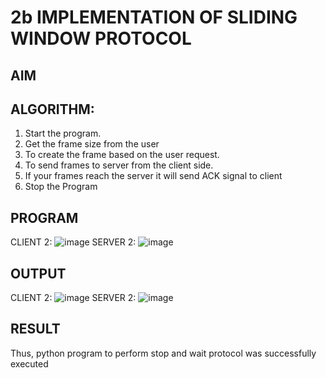 # 2b IMPLEMENTATION OF SLIDING WINDOW PROTOCOL
## AIM
## ALGORITHM:
1. Start the program.
2. Get the frame size from the user
3. To create the frame based on the user request.
4. To send frames to server from the client side.
5. If your frames reach the server it will send ACK signal to client
6. Stop the Program
## PROGRAM
CLIENT 2:
![image](https://github.com/user-attachments/assets/4959ce98-3f98-4e49-a312-5767ef59c003)
SERVER 2:
![image](https://github.com/user-attachments/assets/74eb9ae8-a75b-4f50-8837-ebce6114bf29)
## OUTPUT
CLIENT 2:
![image](https://github.com/user-attachments/assets/1bff8d27-f3ef-4ae6-9c6e-1865882bf2e8)
SERVER 2:
![image](https://github.com/user-attachments/assets/852518e7-5152-4391-a3ef-31d40aea8b61)


## RESULT
Thus, python program to perform stop and wait protocol was successfully executed
